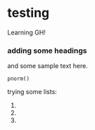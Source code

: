 # testing
Learning GH!

### adding some headings
and some sample text here. 

```
pnorm()
```

trying some lists: 

1. 

2.

3.
